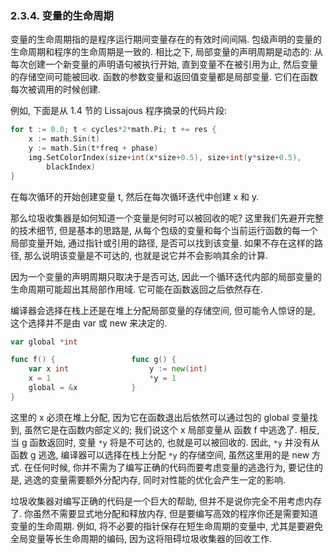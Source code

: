 ### 2.3.4. 变量的生命周期

变量的生命周期指的是程序运行期间变量存在的有效时间间隔. 包级声明的变量的生命周期和程序的生命周期是一致的. 相比之下, 局部变量的声明周期是动态的: 从每次创建一个新变量的声明语句被执行开始, 直到变量不在被引用为止, 然后变量的存储空间可能被回收. 函数的参数变量和返回值变量都是局部变量. 它们在函数每次被调用的时候创建.

例如, 下面是从 1.4 节的 Lissajous 程序摘录的代码片段:

```Go
for t := 0.0; t < cycles*2*math.Pi; t += res { 
	x := math.Sin(t) 
	y := math.Sin(t*freq + phase) 
	img.SetColorIndex(size+int(x*size+0.5), size+int(y*size+0.5), 
		blackIndex) 
} 
```

在每次循环的开始创建变量 t, 然后在每次循环迭代中创建 x 和 y.

那么垃圾收集器是如何知道一个变量是何时可以被回收的呢? 这里我们先避开完整的技术细节, 但是基本的思路是, 从每个包级的变量和每个当前运行函数的每一个局部变量开始, 通过指针或引用的路径, 是否可以找到该变量. 如果不存在这样的路径, 那么说明该变量是不可达的, 也就是说它并不会影响其余的计算.

因为一个变量的声明周期只取决于是否可达, 因此一个循环迭代内部的局部变量的生命周期可能超出其局部作用域. 它可能在函数返回之后依然存在.

编译器会选择在栈上还是在堆上分配局部变量的存储空间, 但可能令人惊讶的是, 这个选择并不是由 var 或 new 来决定的.

```Go
var global *int 

func f() {                 func g() { 
	var x int                  y := new(int) 
	x = 1                      *y = 1 
	global = &x            } 
} 
```

这里的 x 必须在堆上分配, 因为它在函数退出后依然可以通过包的 global 变量找到, 虽然它是在函数内部定义的; 我们说这个 x 局部变量从 函数 f 中逃逸了. 相反, 当 g 函数返回时, 变量 `*y` 将是不可达的, 也就是可以被回收的. 因此, `*y` 并没有从 函数 g 逃逸, 编译器可以选择在栈上分配 `*y` 的存储空间, 虽然这里用的是 new 方式.
在任何时候, 你并不需为了编写正确的代码而要考虑变量的逃逸行为, 要记住的是, 逃逸的变量需要额外分配内存, 同时对性能的优化会产生一定的影响.

垃圾收集器对编写正确的代码是一个巨大的帮助, 但并不是说你完全不用考虑内存了. 你虽然不需要显式地分配和释放内存, 但是要编写高效的程序你还是需要知道变量的生命周期. 例如, 将不必要的指针保存在短生命周期的变量中, 尤其是要避免全局变量等长生命周期的编码, 因为这将阻碍垃圾收集器的回收工作.


 
